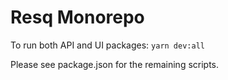 # Resq Monorepo

To run both API and UI packages:
`
yarn dev:all
`

Please see package.json for the remaining scripts. 

